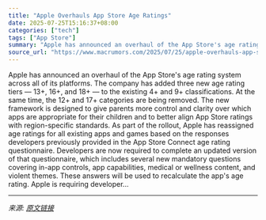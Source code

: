 ```yaml
---
title: "Apple Overhauls App Store Age Ratings"
date: 2025-07-25T15:16:37+08:00
categories: ["tech"]
tags: ["App Store"]
summary: "Apple has announced an overhaul of the App Store's age rating system across all of its platforms. The company has added three new age rating tiers — 13+, 16+, and 18+ — to the existing 4+ and 9+ class"
source_url: "https://www.macrumors.com/2025/07/25/apple-overhauls-app-store-age-ratings/"
---
```


Apple has announced an overhaul of the App Store's age rating system across all of its platforms. The company has added three new age rating tiers — 13+, 16+, and 18+ — to the existing 4+ and 9+ classifications. At the same time, the 12+ and 17+ categories are being removed. The new framework is designed to give parents more control and clarity over which apps are appropriate for their children and to better align &zwnj;App Store&zwnj; ratings with region-specific standards. As part of the rollout, Apple has reassigned age ratings for all existing apps and games based on the responses developers previously provided in the &zwnj;App Store&zwnj; Connect age rating questionnaire. Developers are now required to complete an updated version of that questionnaire, which includes several new mandatory questions covering in-app controls, app capabilities, medical or wellness content, and violent themes. These answers will be used to recalculate the app's age rating. Apple is requiring developer...

---

*来源: [原文链接](https://www.macrumors.com/2025/07/25/apple-overhauls-app-store-age-ratings/)*
